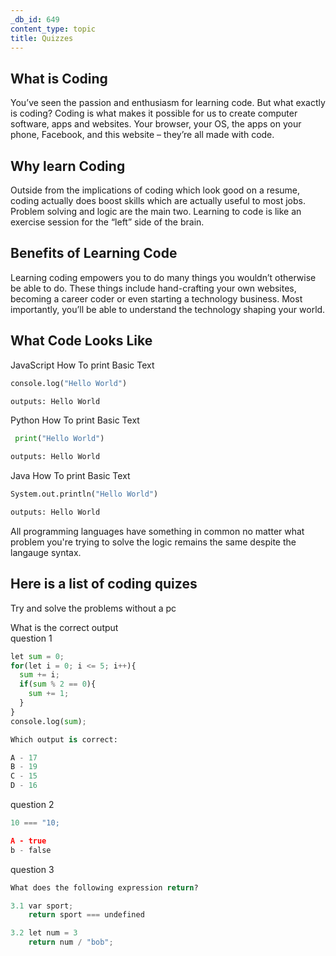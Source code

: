 ```yaml
---
_db_id: 649
content_type: topic
title: Quizzes
---
```


## What is Coding

You’ve seen the passion and enthusiasm for learning code. But what exactly is coding? Coding is what makes it possible for us to create computer software, apps and websites. Your browser, your OS, the apps on your phone, Facebook, and this website – they’re all made with code.

## Why learn Coding

Outside from the implications of coding which look good on a resume, coding actually does boost skills which are actually useful to most jobs. Problem solving and logic are the main two. Learning to code is like an exercise session for the “left” side of the brain.

## Benefits of Learning Code

Learning coding empowers you to do many things you wouldn’t otherwise be able to do. These things include hand-crafting your own websites, becoming a career coder or even starting a technology business. Most importantly, you’ll be able to understand the technology shaping your world.

## What Code Looks Like

JavaScript How To print Basic Text
```py
console.log("Hello World")

outputs: Hello World
```

Python How To print Basic Text
```py
 print("Hello World")

outputs: Hello World
```

Java How To print Basic Text
```py
System.out.println("Hello World")

outputs: Hello World
```

All programming languages have something in common no matter what problem you're trying to solve
the logic remains the same despite the langauge syntax.

## Here is a list of coding quizes 
Try and solve the problems without a pc

What is the correct output  
question 1  
```py
let sum = 0;
for(let i = 0; i <= 5; i++){
  sum += i;
  if(sum % 2 == 0){
    sum += 1;
  }
}
console.log(sum);

Which output is correct:

A - 17  
B - 19  
C - 15  
D - 16 
```

question 2  
```py
10 === "10;

A - true  
b - false
```

question 3 
```py
What does the following expression return?

3.1 var sport; 
    return sport === undefined

3.2 let num = 3
    return num / "bob";

```